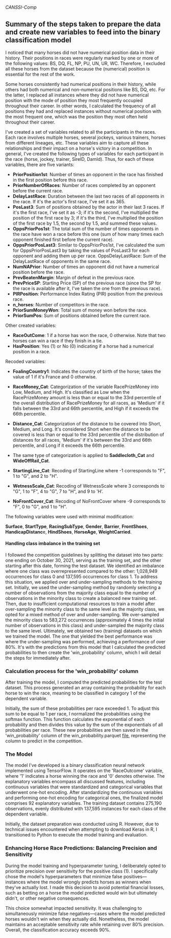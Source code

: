 ###### CANSSI-Comp
## Summary of the steps taken to prepare the data and create new variables to feed into the binary classification model

I noticed that many horses did not have numerical position data in their history. Their positions in races were regularly marked by one or more of the following values: BS, DQ, FL, NP, PU, UN, UR, WC. Therefore, I excluded all these horses from the dataset because the (numerical) position is essential for the rest of the work.

Some horses consistently had numerical positions in their history, while others had both numerical and non-numerical positions like BS, DQ, etc. For the latter, I replaced all instances where they did not have numerical position with the mode of position they most frequently occupied throughout their career. In other words, I calculated the frequency of all positions they had and replaced instances without numerical position with the most frequent one, which was the position they most often held throughout their career.

I've created a set of variables related to all the participants in the races. Each race involves multiple horses, several jockeys, various trainers, horses from different lineages, etc. These variables aim to capture all these relationships and their impact on a horse's victory in a competition. In general, I've created the following types of variables for each participant in the race (horse, jockey, trainer, SireID, DamId). Thus, for each of these variables, there are five variants:

- **PriorPosition1st**: Number of times an opponent in the race has finished in the first position before this race.
- **PriorNumberOfRaces**: Number of races completed by an opponent before the current race.
- **DelayLastRace**: Duration between the last two races of all opponents in the race. If it's the actor's first race, I've set it as 365.
- **PosLast3**: Sum of positions obtained by the actor in their last 3 races. If it's the first race, I've set it as -3; if it's the second, I've multiplied the position of the first race by 3; if it's the third, I've multiplied the position of the first race by 1.5, the second by 1.5, and summed these values.
- **OppsPriorPos1st**: The total sum of the number of times opponents in the race have won a race before this one (sum of how many times each opponent finished first before the current race).
- **OppsPriorPosLast3**: Similar to OppsPriorPos1st, I've calculated the sum for OppsPriorPosLast3 by taking the values of PosLast3 for each opponent and adding them up per race.
OppsDelayLastRace: Sum of the DelayLastRace of opponents in the same race.
- **NumNAPrior**: Number of times an opponent did not have a numerical position before the race.
- **PrevBeatenMargin**: Margin of defeat in the previous race.
- **PrevPriceSP**: Starting Price (SP) of the previous race (since the SP for the race is available after it, I've taken the one from the previous race).
- **PIRPosition**: Performance Index Rating (PIR) position from the previous race.
- **n_horses**: Number of competitors in the race.
- **PriorSumMoneyWon**: Total sum of money won before the race.
- **PriorSumPos**: Sum of positions obtained before the current race.

Other created variables:

- **RaceOutCome**: 1 if a horse has won the race, 0 otherwise. Note that two horses can win a race if they finish in a tie.
- **HasPosition**: Yes (1) or No (0) indicating if a horse had a numerical position in a race.

Recoded variables:

- **FoalingCountry1**: Indicates the country of birth of the horse; takes the value of 1 if it's France and 0 otherwise.
- **RaceMoney_Cat**: Categorization of the variable RacePrizeMoney into Low, Medium, and High. It's classified as Low when the RacePrizeMoney amount is less than or equal to the 33rd percentile of the overall distribution of RacePrizeMoney for all races, as 'Medium' if it falls between the 33rd and 66th percentile, and High if it exceeds the 66th percentile.
- **Distance_Cat**: Categorization of the distance to be covered into Short, Medium, and Long. It's considered Short when the distance to be covered is less than or equal to the 33rd percentile of the distribution of distances for all races, 'Medium' if it's between the 33rd and 66th percentile, and Long if it exceeds the 66th percentile.
- The same type of categorization is applied to **Saddlecloth_Cat** and **WideOffRail_Cat**.

- **StartingLine_Cat**: Recoding of StartingLine where -1 corresponds to "F", 1 to "G", and 2 to "H".
- **WetnessScale_Cat**: Recoding of WetnessScale where 3 corresponds to "G", 1 to "F", 4 to "G", 7 to "H", and 9 to 'H’.
- **NoFrontCover_Cat**: Recoding of NoFrontCover where -9 corresponds to "F", 0 to "G", and 1 to "H".

The following variables were used with minimal modification:

**Surface**, **StartType**, **RacingSubType**, **Gender**, **Barrier**, **FrontShoes**, **HandicapDistanc**e, **HindShoes**, **HorseAge**, **WeightCarried**.

#### Handling class imbalance in the training set

I followed the competition guidelines by splitting the dataset into two parts: one ending on October 30, 2021, serving as the training set, and the other starting after this date, forming the test dataset. We identified an imbalance where one class was overrepresented compared to the other: 1,028,949 occurrences for class 0 and 137,595 occurrences for class 1. To address this situation, we applied over and under-sampling methods to the training set.
Initially, we used the under-sampling method by randomly selecting a number of observations from the majority class equal to the number of observations in the minority class to create a balanced new training set. Then, due to insufficient computational resources to train a model after over-sampling the minority class to the same level as the majority class, we opted for a mixed method of over and under-sampling. We over-sampled the minority class to 583,272 occurrences (approximately 4 times the initial number of observations in this class) and under-sampled the majority class to the same level.
Ultimately, we obtained two (training) datasets on which we trained the model. The one that yielded the best performance was where the under-sampling was performed, achieving a performance of over 80%. It's with the predictions from this model that I calculated the predicted probabilities to then create the 'win_probability' column, which I will detail the steps for immediately after.

### Calculation process for the 'win_probability' column

After training the model, I computed the predicted probabilities for the test dataset. This process generated an array containing the probability for each horse to win the race, meaning to be classified in category 1 of the dependent variable.

Initially, the sum of these probabilities per race exceeded 1. To adjust this sum to be equal to 1 per race, I normalized the probabilities using the softmax function. This function calculates the exponential of each probability and then divides this value by the sum of the exponentials of all probabilities per race. These new probabilities are then saved in the 'win_probability' column of the win_probability.parquet [file](https://github.com/JBobyM/CANSSI-Comp/blob/main/win_probability.parquet), representing the column to predict in the competition.

### The Model

The model I've developed is a binary classification neural network implemented using TensorFlow. It operates on the 'RaceOutcome' variable, where '1' indicates a horse winning the race and '0' denotes otherwise. The explanatory variables encompass all discussed features, including continuous variables that were standardized and categorical variables that underwent one-hot encoding. After standardizing the continuous variables and performing one-hot encoding for categorical ones, the finalized model comprises 92 explanatory variables. The training dataset contains 275,190 observations, evenly distributed with 137,595 instances for each class of the dependent variable.

Initially, the dataset preparation was conducted using R. However, due to technical issues encountered when attempting to download Keras in R, I transitioned to Python to execute the model training and evaluation.

### Enhancing Horse Race Predictions: Balancing Precision and Sensitivity
During the model training and hyperparameter tuning, I deliberately opted to prioritize precision over sensitivity for the positive class (1). I specifically chose the model's hyperparameters that minimize false positives—instances where the model wrongly predicts horses as winners when they've actually lost. I made this decision to avoid potential financial losses, such as betting on a horse the model predicted would win but ultimately didn't, or other negative consequences.

This choice somewhat impacted sensitivity. It was challenging to simultaneously minimize false negatives—cases where the model predicted horses wouldn't win when they actually did. Nonetheless, the model maintains an acceptable sensitivity rate while retaining over 80% precision. Overall, the  classification accuracy exceeds 90%.
